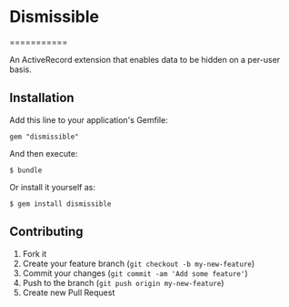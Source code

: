# Dismissible
===========

An ActiveRecord extension that enables data to be hidden on a per-user basis.

## Installation

Add this line to your application's Gemfile:

    gem "dismissible"

And then execute:

    $ bundle

Or install it yourself as:

    $ gem install dismissible

## Contributing

1. Fork it
2. Create your feature branch (`git checkout -b my-new-feature`)
3. Commit your changes (`git commit -am 'Add some feature'`)
4. Push to the branch (`git push origin my-new-feature`)
5. Create new Pull Request

